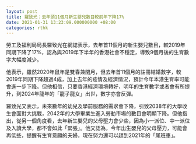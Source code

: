 ```yaml
---
layout: post
title: 羅致光：去年頭11個月新生嬰兒數目較前年下降17%
date: 2021-01-31 13:23:09.000000000 +08:00
categories: rthk
---
```


勞工及福利局局長羅致光在網誌表示，去年首11個月的新生嬰兒數目，較2019年同期下降了17%，認為與2019年下半年的香港社會不穩定，導致9個月後的生育數字大幅度減少。

他表示，雖然2020年鼠年是雙春兼閏月，但去年首11個月的註冊結婚數字，較2019年同期下降超過4成，加上去年的疫情及經濟情況，預計今年本港生育率可能會進一步下降。但他相信，只要香港經濟環境轉好，明年的生育數字或者會有所提升，到2024年龍年的「龍子龍女」出世，數字亦會反彈。

羅致光又表示，未來數年的幼兒及學前服務的需求會下降，引致2038年的大學收生會面對大挑戰，2042年的大學畢業生進入勞動巿場的數目會明顯下降。但他指出，從另一個角度看，去年新生嬰兒的父母壓力會少些，因為小一派位、中一派位及入讀大學，都不會如此「緊張」。他又認為，今年出生嬰兒的父母壓力，可能會再低些，提醒有生育意願的夫婦，現在努力還可以趕到2021年的「尾班車」。

